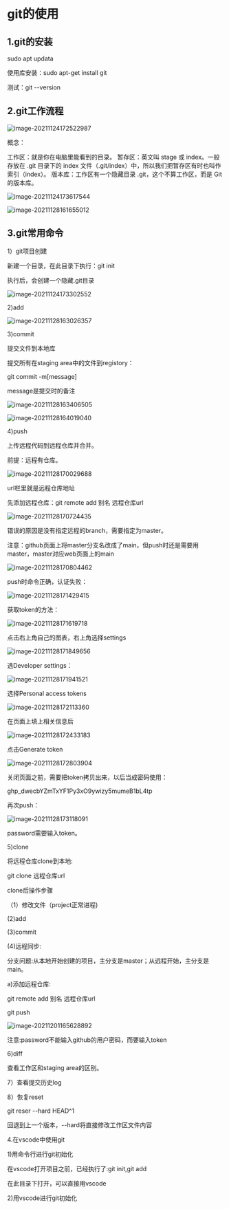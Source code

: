 # git的使用

## 1.git的安装

sudo apt updata

使用库安装：sudo apt-get install git

测试：git --version

## 2.git工作流程

![image-20211124172522987](/home/osuser/.config/Typora/typora-user-images/image-20211124172522987.png)

概念：

工作区：就是你在电脑里能看到的目录。
暂存区：英文叫 stage 或 index。一般存放在 .git 目录下的 index 文件（.git/index）中，所以我们把暂存区有时也叫作索引（index）。
版本库：工作区有一个隐藏目录 .git，这个不算工作区，而是 Git 的版本库。

![image-20211124173617544](image-20211124173617544.png)

![image-20211128161655012](image-20211128161655012.png)

## 3.git常用命令

1）git项目创建

新建一个目录，在此目录下执行：git init

执行后，会创建一个隐藏.git目录

![image-20211124173302552](image-20211124173302552.png)

2)add

![image-20211128163026357](image-20211128163026357.png)

3)commit

提交文件到本地库

提交所有在staging area中的文件到registory：

git commit -m[message]

message是提交时的备注

![image-20211128163406505](image-20211128163406505.png)

![image-20211128164019040](image-20211128164019040.png)

4)push

上传远程代码到远程仓库并合并。

前提：远程有仓库。

![image-20211128170029688](image-20211128170029688.png)

url栏里就是远程仓库地址

先添加远程仓库：git remote add 别名 远程仓库url

![image-20211128170724435](image-20211128170724435.png)

错误的原因是没有指定远程的branch，需要指定为master。

注意：github页面上将master分支名改成了main，但push时还是需要用master，master对应web页面上的main

![image-20211128170804462](image-20211128170804462.png)

push时命令正确，认证失败：

![image-20211128171429415](image-20211128171429415.png)

获取token的方法：

![image-20211128171619718](image-20211128171619718.png)

点击右上角自己的图表，右上角选择settings



![image-20211128171849656](image-20211128171849656.png)

选Developer settings：

![image-20211128171941521](image-20211128171941521.png)

选择Personal access tokens

![image-20211128172113360](image-20211128172113360.png)

在页面上填上相关信息后

![image-20211128172433183](image-20211128172433183.png)

点击Generate token

![image-20211128172803904](image-20211128172803904.png)



关闭页面之前，需要把token拷贝出来，以后当成密码使用：

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

再次push：

![image-20211128173118091](image-20211128173118091.png)

password需要输入token。

5)clone

将远程仓库clone到本地:

git clone 远程仓库url

clone后操作步骤

（1）修改文件（project正常进程)

(2)add

(3)commit

(4)远程同步:

分支问题:从本地开始创建的项目，主分支是master；从远程开始，主分支是main。

a)添加远程仓库:

git remote add 别名 远程仓库url

git push

![image-20211201165628892](image-20211201165628892.png)

注意:password不能输入github的用户密码，而要输入token

6)diff

查看工作区和staging area的区别。

7）查看提交历史log

8）恢复reset

git reser --hard HEAD^1

回退到上一个版本，--hard将直接修改工作区文件内容

4.在vscode中使用git

1)用命令行进行git初始化

在vscode打开项目之前，已经执行了:git init,git add

在此目录下打开，可以直接用vscode

2)用vscode进行git初始化
